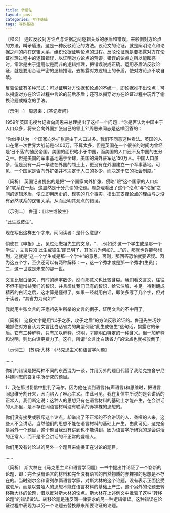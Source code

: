 ```yaml
---
title: 矛盾法
layout: post
categories: 写作基础
tags: 写作基础
---
```


〔释义〕 通过反驳对方论点与论据之间逻辑关系的矛盾和错误，来驳倒对方论点的方法，叫矛盾法。这是一种反驳论证的方法。议论文的论证，就是阐明论点和论据之间的内在逻辑关系，组织论据证明论点的过程。反驳论证就是要揭露对方在论证推理过程中的逻辑错误，以证明对方论点的荒谬。错误的论点之所以能眩惑一时，常常是由于运用似是而非的逻辑推理，把错误说成正确。运用矛盾法反驳论证，就是要用合理严密的逻辑推理，去揭露对方逻辑上的矛盾，使对方论点不攻自破。

反驳论证有多种形式：可以证明对方论据和论点的不统一，即论据推不出论点；可以揭露对方在论证过程中言论的前后矛盾；还可以揭穿对方在论证过程中玩弄了偷换论题或概念的手法。

〔示例一〕 周恩来：《答记者问》

1959年英国电视台记者向周恩来总理提出了这样一个问题：“你是否认为中国由于人口众多，将来会向外国扩张自己的领土?”周恩来同志是这样回答的：

“你似乎认为一个国家向外扩张是由于人口过多。我们不同意这种看法。英国的人口在第一次世界大战前是4400万，不算太多，但是英国在一个很长的时间内曾经是‘日不落’的殖民帝国。美国的面积略小于中国，而美国的人口还不及中国的五分之一。但是美国的军事基地遍于全球，美国的海外驻军达150万人。中国人口虽多，但是没有一兵一卒驻在外国的领土上，更没有在外国建立一个军事基地。可见，一个国家是否向外扩张并不决定于人口的多少，而决定于它的社会制度。”

〔简析〕 英国记者提出的是把“一个国家向外扩张、侵略”跟“这个国家的人口众多”联系在一起。这显然是十分荒谬的论题。周总理看出了这个“论点”与“论据”之间的逻辑矛盾，便立即用历史的、现实的几个事实，指出其支撑论点的理由与之没有必然联系的逻辑关系，从而证明其观点的错误。

〔示例二〕 鲁迅：《此生或彼生》

“此生或彼生”。

现在写出这样五个字来，问问读者：是什么意思?

倘使在《申报》上，见过汪懋祖先生的文章，“……例如说‘这一个学生或是那一个学生’，文言只须‘此生或彼生’即已明了，其省力为何如?……”的，那就也许能够想到，这就是“这一个学生或是那一个学生”的意思。否则，那回答恐怕就要迟疑。因为这五个字，至少还可以有两种解释：一，这一个秀才或是那一个秀才(生员)；二，这一世或是未来的那一世。

文言比起白话来，有时的确宇数少，然而那意义也比较含糊。我们看文言文，往往不但不能增益我们的智识，并且须仗我们已有的智识，给它注解，补足。待到翻成精密的白话之后，这才算是懂得了。如果一经就用白话，即使多写了几个字，但对于读者，“其省力为何如?”

我就用主张文言的汪懋祖先生所举的文言的例子，证明文言的不中用了。

〔简析〕 这段文字是用“以子之矛，攻子之盾”的方法反驳论证的。鲁迅先生巧妙地抓住对方自认为文言比白话省力的典型例证“此生或彼生”这句话，揭露它的矛盾。它有三种解释，只有加以解释，说明，才能明白特定的一种含义。但一加解释和说明，则比白话更费力了。这样，所谓“文言比白话省力”的论点也就被驳倒了。

〔示例三〕 (苏)斯大林：《马克思主义和语言学问题》

……

你们的错误是把两种不同的东西混为一谈，并用另外的题目代替了我给克拉舍宁尼科娃同志的答复中所研究的题目。

1．我在那封复信中批判了马尔，因为他在谈到语言(有声语言)和思维时，把语言同思维分割开来，因而陷入了唯心主义。由此可见，我在复信中所说的是会讲话的正常人。我们断定说：这种人的思想只有在语言材料的基础上才能产生，在会讲话的人那里，是不存在同语言材料没有联系的赤裸裸的思想的。

你们没有接受或驳斥这个论点，却举出了不正常的不会讲话的人、聋哑的人来，这些人不会讲话，当然他们的思想不能在语言材料的基础上产生。由此可见，这完全是另外一个题目，这个题目我没有讲到也不能讲到，因为语言学所研究的是会讲话的正常人，而不是不会讲话的不正常的聋哑人。

你们用没有讨论过的另外一个题目来偷换正在讨论的题目。

……

〔简析〕 斯大林在《马克思主义和语言学问题》一书中提出并论证了一个崭新的论题，即：完全没有语言的材料和完全没有语言的自然物质的赤裸裸的思想是不存在的。当时别尔金和富列尔俩语言学家，对斯大林的这个论题，没有表示正面接受或驳斥，而是以聋哑人的思想不能在语言材料的基础上产生，这个另外的论题去转移斯大林的论题，借以反对斯大林的论点。斯大林在上述例文中批驳了这种“转移论题”的错误做法。转移论题是违反同一律要求的另一种逻辑错误。这种错误在论证过程中表现为以另一个论题去替换原来所要论证的论题。 